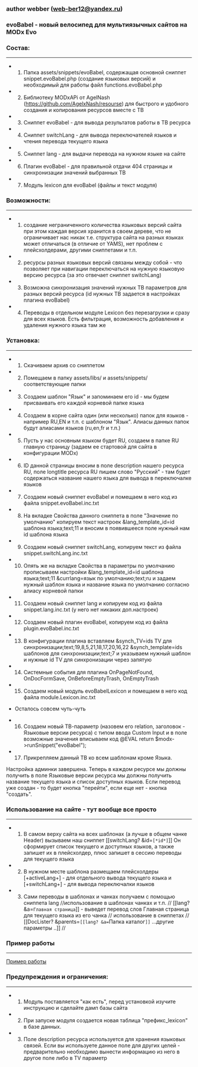 ### author webber (web-ber12@yandex.ru)


### evoBabel - новый велосипед для мультиязычных сайтов на MODx Evo

### Состав:
---------
* 1. Папка assets/snippets/evoBabel, содержащая основной сниппет snippet.evoBabel.php (создание языковых версий) и необходимый для работы файл functions.evoBabel.php
* 2. Библиотеку MODxAPi от AgelNash (https://github.com/AgelxNash/resourse) для быстрого и удобного создания и копирования ресурсов вместе с ТВ
* 3. Сниппет evoBabel - для вывода результатов работы в ТВ ресурса
* 4. Сниппет switchLang - для вывода переключателей языков и чтения перевода текущего языка
* 5. Сниппет lang - для выдачи перевода на нужном языке на сайте
* 6. Плагин evoBabel - для правильной отдачи 404 страницы и синхронизации значений выбранных ТВ
* 7. Модуль lexicon для evoBabel (файлы и текст модуля)


### Возможности:
---------
* 1. создание неграниченного количества языковых версий сайта
при этом каждая версия хранится в своем дереве, что не ограничивает нас никак
т.е. структура сайта на разных языках может отличаться (в отличие от YAMS), нет проблем с плейсхолдерами, другими сниппетами и т.п.
* 2. ресурсы разных языковых версий связаны между собой - что позволяет при навигации переключаться на нужную языковую версию ресурса
(за это отвечает сниппет switchLang)
* 3. Возможна синхронизация значений нужных ТВ параметров для разных версий ресурса (id нужных ТВ задается в настройках плагина evoBabel)
* 4. Переводы в отдельном модуле Lexicon без перезагрузки и сразу для всех языков. Есть фильтрация, возможность добавления и удаления нужного языка там же


### Установка:
---------
* 1. Скачиваем архив со сниппетом
* 2. Помещаем в папку assets/libs/ и assets/snippets/ соответствующие папки
* 3. Создаем шаблон "Язык" и запоминаем его id - мы будем присваивать его каждой корневой папке языка
* 4. Создаем в корне сайта один (или несколько) папок для языков - например RU,EN и т.п. с шаблоном "Язык". Алиасы данных папок будут алиасами языков (ru,en,fr и т.п.)
* 5. Пусть у нас основным языком будет RU, создаем в папке RU главную страницу (задаем ее стартовой для сайта в конфигурации MODx)
* 6. ID данной страницы вносим в поле description нашего ресурса RU, поле longtitle ресурса RU пишем слово "Русский" - там будет содержаться название нашего языка для вывода в переключалке языков
* 7. Создаем новый сниппет evoBabel и помещаем в него код из файла snippet.evoBabel.inc.txt
* 8. На вкладке Свойства данного сниппета в поле "Значение по умолчанию" копируем текст настроек &lang_template_id=id шаблона языка;text;11 и вносим в появившееся поле нужный нам id шаблона языка
* 9. Создаем новый сниппет switchLang, копируем текст из файла snippet.switchLang.inc.txt
* 10. Опять же на вкладке Свойства в параметры по умолчанию прописываем настройки &lang_template_id=id шаблона языка;text;11 &currlang=язык по умолчанию;text;ru и задаем нужный шаблон языка и название языка по умолчанию согласно алиасу корневой папки
* 11. Создаем новый сниппет lang и копируем код из файла snippet.lang.inc.txt (у него нет никаких доп.настроек)
* 12. Создаем новый плагин evoBabel, копируем код из файла plugin.evoBabel.inc.txt
* 13. В конфигурации плагина вставляем &synch_TV=ids TV для синхронизации;text;19,8,5,21,18,17,20,16,22 &synch_template=ids шаблонов для синхронизации;text;7 и указываем нужный шаблон и нужные id TV для синхронизации через запятую
* 14. Системные события для плагина OnPageNotFound, OnDocFormSave, OnBeforeEmptyTrash, OnEmptyTrash
* 15. Создаем новый модуль evoBabelLexicon и помещаем в него код файла module.Lexicon.inc.txt

* Осталось совсем чуть-чуть

* 16. Создаем новый ТВ-параметр (назовем его relation, заголовок - Языковые версии ресурса) с типом ввода Custom Input и в поле возможные значения вписываем код @EVAL return $modx->runSnippet("evoBabel");
* 17. Прикрепляем данный ТВ ко всем шаблонам кроме Языка.


Настройка админки завершена. Теперь в каждом ресурсе мы должны получить в поле Языковые версии ресурса мы должны получить название текущего языка и список доступных языков.
Если перевод уже создан  - то будет кнопка "перейти", если еще нет - кнопка "создать".


### Использование на сайте - тут вообще все просто
---------
* 1. В самом верху сайта на всех шаблонах (а лучше в общем чанке Header) вызываем наш сниппет [[switchLang? &id=`[*id*]`]]
Он сформирует список текущего и доступных языков, а также запишет их в плейсхолдер, плюс запишет в сессию переводы для текущего языка
* 2. В нужном месте шаблона размещаем плейсхолдеры [+activeLang+] - для отдельного вывода текущего языка и [+switchLang+] - для вывода переключалки языков
* 3. Сами переводы в шаблонах и чанках получаем с помощью сниппета lang
//использование в шаблонах чанках и т.п.
// [[lang? &a=`Главная страница`]] - выведет перевод слов Главная страница для текущего языка из его чанка
// использование в сниппетах 
// [[DocLister? &parents=`[[lang? &a=`Папка каталог`]]` ...другие параметры ..]]
//


### Пример работы
---------
<a href="http://evoBabel.sitex.by">Пример работы</a>

### Предупреждения и ограничения:
---------
* 1. Модуль поставляется "как есть", перед установкой изучите инструкцию и сделайте дамп базы сайта
* 2. При запуске модуля создается новая таблица "префикс_lexicon" в базе данных.
* 3. Поле description ресурса используется для хранения языковых связей. Если вы используете данное поле для других целей - предварительно необходимо вынести информацию из него в другое поле либо в TV параметр















